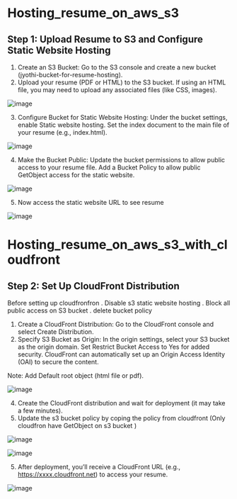 # Hosting_resume_on_aws_s3 

## Step 1: Upload Resume to S3 and Configure Static Website Hosting

1. Create an S3 Bucket:
    Go to the S3 console and create a new bucket (jyothi-bucket-for-resume-hosting).
2. Upload your resume (PDF or HTML) to the S3 bucket.
   If using an HTML file, you may need to upload any associated files (like CSS, images).

![image](https://github.com/user-attachments/assets/d06505bd-7eba-4f6a-b7e5-ab09b804aabb)

3. Configure Bucket for Static Website Hosting:
     Under the bucket settings, enable Static website hosting.
     Set the index document to the main file of your resume (e.g., index.html).

![image](https://github.com/user-attachments/assets/4edfdd15-efe1-49d6-81c1-48f86fe23596)

4. Make the Bucket Public:
  Update the bucket permissions to allow public access to your resume file.
  Add a Bucket Policy to allow public GetObject access for the static website.

![image](https://github.com/user-attachments/assets/a582d8c9-7314-42c9-954f-c1c3e8aa214e)

5. Now access the static website URL to see resume

![image](https://github.com/user-attachments/assets/85595567-65d9-44f2-a7f2-db94bc8ff1ef)

# Hosting_resume_on_aws_s3_with_cloudfront
## Step 2: Set Up CloudFront Distribution
Before setting up cloudfronfron 
. Disable s3 static website hosting
. Block all public access on S3 bucket
. delete bucket policy

1. Create a CloudFront Distribution: Go to the CloudFront console and select Create Distribution.
2. Specify S3 Bucket as Origin:
    In the origin settings, select your S3 bucket as the origin domain.
    Set Restrict Bucket Access to Yes for added security.
    CloudFront can automatically set up an Origin Access Identity (OAI) to secure the content.
   
Note: Add Default root object (html file or pdf). 

![image](https://github.com/user-attachments/assets/118ca7cb-6285-49aa-a5e7-6b995d9f16c9)

4. Create the CloudFront distribution and wait for deployment (it may take a few minutes).
5. Update the s3 bucket policy by coping the policy from cloudfront (Only cloudfron have GetObject on s3 bucket )

![image](https://github.com/user-attachments/assets/ff891c4e-3f64-4065-85f0-151c4fda7bf9)

![image](https://github.com/user-attachments/assets/70027b94-50bd-4e32-8368-0dbad39a5143)


5. After deployment, you’ll receive a CloudFront URL (e.g., https://xxxx.cloudfront.net) to access your resume.


![image](https://github.com/user-attachments/assets/871791e3-71ea-4bbe-be27-c1859a46ceaa)



